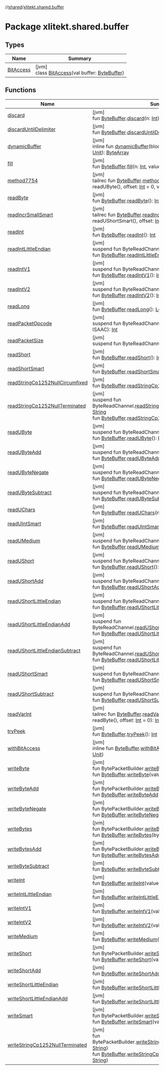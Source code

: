 //[shared](../../index.md)/[xlitekt.shared.buffer](index.md)

# Package xlitekt.shared.buffer

## Types

| Name | Summary |
|---|---|
| [BitAccess](-bit-access/index.md) | [jvm]<br>class [BitAccess](-bit-access/index.md)(val buffer: [ByteBuffer](https://docs.oracle.com/javase/8/docs/api/java/nio/ByteBuffer.html)) |

## Functions

| Name | Summary |
|---|---|
| [discard](discard.md) | [jvm]<br>fun [ByteBuffer](https://docs.oracle.com/javase/8/docs/api/java/nio/ByteBuffer.html).[discard](discard.md)(n: [Int](https://kotlinlang.org/api/latest/jvm/stdlib/kotlin/-int/index.html)) |
| [discardUntilDelimiter](discard-until-delimiter.md) | [jvm]<br>fun [ByteBuffer](https://docs.oracle.com/javase/8/docs/api/java/nio/ByteBuffer.html).[discardUntilDelimiter](discard-until-delimiter.md)(delimiter: [Int](https://kotlinlang.org/api/latest/jvm/stdlib/kotlin/-int/index.html)): [Int](https://kotlinlang.org/api/latest/jvm/stdlib/kotlin/-int/index.html) |
| [dynamicBuffer](dynamic-buffer.md) | [jvm]<br>inline fun [dynamicBuffer](dynamic-buffer.md)(block: BytePacketBuilder.() -&gt; [Unit](https://kotlinlang.org/api/latest/jvm/stdlib/kotlin/-unit/index.html)): [ByteArray](https://kotlinlang.org/api/latest/jvm/stdlib/kotlin/-byte-array/index.html) |
| [fill](fill.md) | [jvm]<br>fun [ByteBuffer](https://docs.oracle.com/javase/8/docs/api/java/nio/ByteBuffer.html).[fill](fill.md)(n: [Int](https://kotlinlang.org/api/latest/jvm/stdlib/kotlin/-int/index.html), value: [Int](https://kotlinlang.org/api/latest/jvm/stdlib/kotlin/-int/index.html)) |
| [method7754](method7754.md) | [jvm]<br>tailrec fun [ByteBuffer](https://docs.oracle.com/javase/8/docs/api/java/nio/ByteBuffer.html).[method7754](method7754.md)(opcode: [Int](https://kotlinlang.org/api/latest/jvm/stdlib/kotlin/-int/index.html) = readUByte(), offset: [Int](https://kotlinlang.org/api/latest/jvm/stdlib/kotlin/-int/index.html) = 0, value: [Int](https://kotlinlang.org/api/latest/jvm/stdlib/kotlin/-int/index.html) = 0): [Int](https://kotlinlang.org/api/latest/jvm/stdlib/kotlin/-int/index.html) |
| [readByte](read-byte.md) | [jvm]<br>fun [ByteBuffer](https://docs.oracle.com/javase/8/docs/api/java/nio/ByteBuffer.html).[readByte](read-byte.md)(): [Int](https://kotlinlang.org/api/latest/jvm/stdlib/kotlin/-int/index.html) |
| [readIncrSmallSmart](read-incr-small-smart.md) | [jvm]<br>tailrec fun [ByteBuffer](https://docs.oracle.com/javase/8/docs/api/java/nio/ByteBuffer.html).[readIncrSmallSmart](read-incr-small-smart.md)(increment: [Int](https://kotlinlang.org/api/latest/jvm/stdlib/kotlin/-int/index.html) = readUShortSmart(), offset: [Int](https://kotlinlang.org/api/latest/jvm/stdlib/kotlin/-int/index.html) = 0): [Int](https://kotlinlang.org/api/latest/jvm/stdlib/kotlin/-int/index.html) |
| [readInt](read-int.md) | [jvm]<br>fun [ByteBuffer](https://docs.oracle.com/javase/8/docs/api/java/nio/ByteBuffer.html).[readInt](read-int.md)(): [Int](https://kotlinlang.org/api/latest/jvm/stdlib/kotlin/-int/index.html) |
| [readIntLittleEndian](read-int-little-endian.md) | [jvm]<br>suspend fun ByteReadChannel.[readIntLittleEndian](read-int-little-endian.md)(): [Int](https://kotlinlang.org/api/latest/jvm/stdlib/kotlin/-int/index.html)<br>fun [ByteBuffer](https://docs.oracle.com/javase/8/docs/api/java/nio/ByteBuffer.html).[readIntLittleEndian](read-int-little-endian.md)(): [Int](https://kotlinlang.org/api/latest/jvm/stdlib/kotlin/-int/index.html) |
| [readIntV1](read-int-v1.md) | [jvm]<br>suspend fun ByteReadChannel.[readIntV1](read-int-v1.md)(): [Int](https://kotlinlang.org/api/latest/jvm/stdlib/kotlin/-int/index.html)<br>fun [ByteBuffer](https://docs.oracle.com/javase/8/docs/api/java/nio/ByteBuffer.html).[readIntV1](read-int-v1.md)(): [Int](https://kotlinlang.org/api/latest/jvm/stdlib/kotlin/-int/index.html) |
| [readIntV2](read-int-v2.md) | [jvm]<br>suspend fun ByteReadChannel.[readIntV2](read-int-v2.md)(): [Int](https://kotlinlang.org/api/latest/jvm/stdlib/kotlin/-int/index.html)<br>fun [ByteBuffer](https://docs.oracle.com/javase/8/docs/api/java/nio/ByteBuffer.html).[readIntV2](read-int-v2.md)(): [Int](https://kotlinlang.org/api/latest/jvm/stdlib/kotlin/-int/index.html) |
| [readLong](read-long.md) | [jvm]<br>fun [ByteBuffer](https://docs.oracle.com/javase/8/docs/api/java/nio/ByteBuffer.html).[readLong](read-long.md)(): [Long](https://kotlinlang.org/api/latest/jvm/stdlib/kotlin/-long/index.html) |
| [readPacketOpcode](read-packet-opcode.md) | [jvm]<br>suspend fun ByteReadChannel.[readPacketOpcode](read-packet-opcode.md)(isaac: ISAAC): [Int](https://kotlinlang.org/api/latest/jvm/stdlib/kotlin/-int/index.html) |
| [readPacketSize](read-packet-size.md) | [jvm]<br>suspend fun ByteReadChannel.[readPacketSize](read-packet-size.md)(size: [Int](https://kotlinlang.org/api/latest/jvm/stdlib/kotlin/-int/index.html)): [Int](https://kotlinlang.org/api/latest/jvm/stdlib/kotlin/-int/index.html) |
| [readShort](read-short.md) | [jvm]<br>fun [ByteBuffer](https://docs.oracle.com/javase/8/docs/api/java/nio/ByteBuffer.html).[readShort](read-short.md)(): [Int](https://kotlinlang.org/api/latest/jvm/stdlib/kotlin/-int/index.html) |
| [readShortSmart](read-short-smart.md) | [jvm]<br>fun [ByteBuffer](https://docs.oracle.com/javase/8/docs/api/java/nio/ByteBuffer.html).[readShortSmart](read-short-smart.md)(): [Int](https://kotlinlang.org/api/latest/jvm/stdlib/kotlin/-int/index.html) |
| [readStringCp1252NullCircumfixed](read-string-cp1252-null-circumfixed.md) | [jvm]<br>fun [ByteBuffer](https://docs.oracle.com/javase/8/docs/api/java/nio/ByteBuffer.html).[readStringCp1252NullCircumfixed](read-string-cp1252-null-circumfixed.md)(): [String](https://kotlinlang.org/api/latest/jvm/stdlib/kotlin/-string/index.html) |
| [readStringCp1252NullTerminated](read-string-cp1252-null-terminated.md) | [jvm]<br>suspend fun ByteReadChannel.[readStringCp1252NullTerminated](read-string-cp1252-null-terminated.md)(): [String](https://kotlinlang.org/api/latest/jvm/stdlib/kotlin/-string/index.html)<br>fun [ByteBuffer](https://docs.oracle.com/javase/8/docs/api/java/nio/ByteBuffer.html).[readStringCp1252NullTerminated](read-string-cp1252-null-terminated.md)(): [String](https://kotlinlang.org/api/latest/jvm/stdlib/kotlin/-string/index.html) |
| [readUByte](read-u-byte.md) | [jvm]<br>suspend fun ByteReadChannel.[readUByte](read-u-byte.md)(): [Int](https://kotlinlang.org/api/latest/jvm/stdlib/kotlin/-int/index.html)<br>fun [ByteBuffer](https://docs.oracle.com/javase/8/docs/api/java/nio/ByteBuffer.html).[readUByte](read-u-byte.md)(): [Int](https://kotlinlang.org/api/latest/jvm/stdlib/kotlin/-int/index.html) |
| [readUByteAdd](read-u-byte-add.md) | [jvm]<br>suspend fun ByteReadChannel.[readUByteAdd](read-u-byte-add.md)(): [Int](https://kotlinlang.org/api/latest/jvm/stdlib/kotlin/-int/index.html)<br>fun [ByteBuffer](https://docs.oracle.com/javase/8/docs/api/java/nio/ByteBuffer.html).[readUByteAdd](read-u-byte-add.md)(): [Int](https://kotlinlang.org/api/latest/jvm/stdlib/kotlin/-int/index.html) |
| [readUByteNegate](read-u-byte-negate.md) | [jvm]<br>suspend fun ByteReadChannel.[readUByteNegate](read-u-byte-negate.md)(): [Int](https://kotlinlang.org/api/latest/jvm/stdlib/kotlin/-int/index.html)<br>fun [ByteBuffer](https://docs.oracle.com/javase/8/docs/api/java/nio/ByteBuffer.html).[readUByteNegate](read-u-byte-negate.md)(): [Int](https://kotlinlang.org/api/latest/jvm/stdlib/kotlin/-int/index.html) |
| [readUByteSubtract](read-u-byte-subtract.md) | [jvm]<br>suspend fun ByteReadChannel.[readUByteSubtract](read-u-byte-subtract.md)(): [Int](https://kotlinlang.org/api/latest/jvm/stdlib/kotlin/-int/index.html)<br>fun [ByteBuffer](https://docs.oracle.com/javase/8/docs/api/java/nio/ByteBuffer.html).[readUByteSubtract](read-u-byte-subtract.md)(): [Int](https://kotlinlang.org/api/latest/jvm/stdlib/kotlin/-int/index.html) |
| [readUChars](read-u-chars.md) | [jvm]<br>fun [ByteBuffer](https://docs.oracle.com/javase/8/docs/api/java/nio/ByteBuffer.html).[readUChars](read-u-chars.md)(n: [Int](https://kotlinlang.org/api/latest/jvm/stdlib/kotlin/-int/index.html)): [CharArray](https://kotlinlang.org/api/latest/jvm/stdlib/kotlin/-char-array/index.html) |
| [readUIntSmart](read-u-int-smart.md) | [jvm]<br>fun [ByteBuffer](https://docs.oracle.com/javase/8/docs/api/java/nio/ByteBuffer.html).[readUIntSmart](read-u-int-smart.md)(): [Int](https://kotlinlang.org/api/latest/jvm/stdlib/kotlin/-int/index.html) |
| [readUMedium](read-u-medium.md) | [jvm]<br>suspend fun ByteReadChannel.[readUMedium](read-u-medium.md)(): [Int](https://kotlinlang.org/api/latest/jvm/stdlib/kotlin/-int/index.html)<br>fun [ByteBuffer](https://docs.oracle.com/javase/8/docs/api/java/nio/ByteBuffer.html).[readUMedium](read-u-medium.md)(): [Int](https://kotlinlang.org/api/latest/jvm/stdlib/kotlin/-int/index.html) |
| [readUShort](read-u-short.md) | [jvm]<br>suspend fun ByteReadChannel.[readUShort](read-u-short.md)(): [Int](https://kotlinlang.org/api/latest/jvm/stdlib/kotlin/-int/index.html)<br>fun [ByteBuffer](https://docs.oracle.com/javase/8/docs/api/java/nio/ByteBuffer.html).[readUShort](read-u-short.md)(): [Int](https://kotlinlang.org/api/latest/jvm/stdlib/kotlin/-int/index.html) |
| [readUShortAdd](read-u-short-add.md) | [jvm]<br>suspend fun ByteReadChannel.[readUShortAdd](read-u-short-add.md)(): [Int](https://kotlinlang.org/api/latest/jvm/stdlib/kotlin/-int/index.html)<br>fun [ByteBuffer](https://docs.oracle.com/javase/8/docs/api/java/nio/ByteBuffer.html).[readUShortAdd](read-u-short-add.md)(): [Int](https://kotlinlang.org/api/latest/jvm/stdlib/kotlin/-int/index.html) |
| [readUShortLittleEndian](read-u-short-little-endian.md) | [jvm]<br>suspend fun ByteReadChannel.[readUShortLittleEndian](read-u-short-little-endian.md)(): [Int](https://kotlinlang.org/api/latest/jvm/stdlib/kotlin/-int/index.html)<br>fun [ByteBuffer](https://docs.oracle.com/javase/8/docs/api/java/nio/ByteBuffer.html).[readUShortLittleEndian](read-u-short-little-endian.md)(): [Int](https://kotlinlang.org/api/latest/jvm/stdlib/kotlin/-int/index.html) |
| [readUShortLittleEndianAdd](read-u-short-little-endian-add.md) | [jvm]<br>suspend fun ByteReadChannel.[readUShortLittleEndianAdd](read-u-short-little-endian-add.md)(): [Int](https://kotlinlang.org/api/latest/jvm/stdlib/kotlin/-int/index.html)<br>fun [ByteBuffer](https://docs.oracle.com/javase/8/docs/api/java/nio/ByteBuffer.html).[readUShortLittleEndianAdd](read-u-short-little-endian-add.md)(): [Int](https://kotlinlang.org/api/latest/jvm/stdlib/kotlin/-int/index.html) |
| [readUShortLittleEndianSubtract](read-u-short-little-endian-subtract.md) | [jvm]<br>suspend fun ByteReadChannel.[readUShortLittleEndianSubtract](read-u-short-little-endian-subtract.md)(): [Int](https://kotlinlang.org/api/latest/jvm/stdlib/kotlin/-int/index.html)<br>fun [ByteBuffer](https://docs.oracle.com/javase/8/docs/api/java/nio/ByteBuffer.html).[readUShortLittleEndianSubtract](read-u-short-little-endian-subtract.md)(): [Int](https://kotlinlang.org/api/latest/jvm/stdlib/kotlin/-int/index.html) |
| [readUShortSmart](read-u-short-smart.md) | [jvm]<br>suspend fun ByteReadChannel.[readUShortSmart](read-u-short-smart.md)(): [Int](https://kotlinlang.org/api/latest/jvm/stdlib/kotlin/-int/index.html)<br>fun [ByteBuffer](https://docs.oracle.com/javase/8/docs/api/java/nio/ByteBuffer.html).[readUShortSmart](read-u-short-smart.md)(): [Int](https://kotlinlang.org/api/latest/jvm/stdlib/kotlin/-int/index.html) |
| [readUShortSubtract](read-u-short-subtract.md) | [jvm]<br>suspend fun ByteReadChannel.[readUShortSubtract](read-u-short-subtract.md)(): [Int](https://kotlinlang.org/api/latest/jvm/stdlib/kotlin/-int/index.html)<br>fun [ByteBuffer](https://docs.oracle.com/javase/8/docs/api/java/nio/ByteBuffer.html).[readUShortSubtract](read-u-short-subtract.md)(): [Int](https://kotlinlang.org/api/latest/jvm/stdlib/kotlin/-int/index.html) |
| [readVarInt](read-var-int.md) | [jvm]<br>tailrec fun [ByteBuffer](https://docs.oracle.com/javase/8/docs/api/java/nio/ByteBuffer.html).[readVarInt](read-var-int.md)(increment: [Int](https://kotlinlang.org/api/latest/jvm/stdlib/kotlin/-int/index.html) = readByte(), offset: [Int](https://kotlinlang.org/api/latest/jvm/stdlib/kotlin/-int/index.html) = 0): [Int](https://kotlinlang.org/api/latest/jvm/stdlib/kotlin/-int/index.html) |
| [tryPeek](try-peek.md) | [jvm]<br>fun [ByteBuffer](https://docs.oracle.com/javase/8/docs/api/java/nio/ByteBuffer.html).[tryPeek](try-peek.md)(): [Int](https://kotlinlang.org/api/latest/jvm/stdlib/kotlin/-int/index.html) |
| [withBitAccess](with-bit-access.md) | [jvm]<br>inline fun [ByteBuffer](https://docs.oracle.com/javase/8/docs/api/java/nio/ByteBuffer.html).[withBitAccess](with-bit-access.md)(block: [BitAccess](-bit-access/index.md).() -&gt; [Unit](https://kotlinlang.org/api/latest/jvm/stdlib/kotlin/-unit/index.html)) |
| [writeByte](write-byte.md) | [jvm]<br>fun BytePacketBuilder.[writeByte](write-byte.md)(value: [Int](https://kotlinlang.org/api/latest/jvm/stdlib/kotlin/-int/index.html))<br>fun [ByteBuffer](https://docs.oracle.com/javase/8/docs/api/java/nio/ByteBuffer.html).[writeByte](write-byte.md)(value: [Int](https://kotlinlang.org/api/latest/jvm/stdlib/kotlin/-int/index.html)) |
| [writeByteAdd](write-byte-add.md) | [jvm]<br>fun BytePacketBuilder.[writeByteAdd](write-byte-add.md)(value: [Int](https://kotlinlang.org/api/latest/jvm/stdlib/kotlin/-int/index.html))<br>fun [ByteBuffer](https://docs.oracle.com/javase/8/docs/api/java/nio/ByteBuffer.html).[writeByteAdd](write-byte-add.md)(value: [Int](https://kotlinlang.org/api/latest/jvm/stdlib/kotlin/-int/index.html)) |
| [writeByteNegate](write-byte-negate.md) | [jvm]<br>fun BytePacketBuilder.[writeByteNegate](write-byte-negate.md)(value: [Int](https://kotlinlang.org/api/latest/jvm/stdlib/kotlin/-int/index.html))<br>fun [ByteBuffer](https://docs.oracle.com/javase/8/docs/api/java/nio/ByteBuffer.html).[writeByteNegate](write-byte-negate.md)(value: [Int](https://kotlinlang.org/api/latest/jvm/stdlib/kotlin/-int/index.html)) |
| [writeBytes](write-bytes.md) | [jvm]<br>fun BytePacketBuilder.[writeBytes](write-bytes.md)(bytes: [ByteArray](https://kotlinlang.org/api/latest/jvm/stdlib/kotlin/-byte-array/index.html))<br>fun [ByteBuffer](https://docs.oracle.com/javase/8/docs/api/java/nio/ByteBuffer.html).[writeBytes](write-bytes.md)(bytes: [ByteArray](https://kotlinlang.org/api/latest/jvm/stdlib/kotlin/-byte-array/index.html)) |
| [writeBytesAdd](write-bytes-add.md) | [jvm]<br>fun BytePacketBuilder.[writeBytesAdd](write-bytes-add.md)(bytes: [ByteArray](https://kotlinlang.org/api/latest/jvm/stdlib/kotlin/-byte-array/index.html))<br>fun [ByteBuffer](https://docs.oracle.com/javase/8/docs/api/java/nio/ByteBuffer.html).[writeBytesAdd](write-bytes-add.md)(bytes: [ByteArray](https://kotlinlang.org/api/latest/jvm/stdlib/kotlin/-byte-array/index.html)) |
| [writeByteSubtract](write-byte-subtract.md) | [jvm]<br>fun [ByteBuffer](https://docs.oracle.com/javase/8/docs/api/java/nio/ByteBuffer.html).[writeByteSubtract](write-byte-subtract.md)(value: [Int](https://kotlinlang.org/api/latest/jvm/stdlib/kotlin/-int/index.html)) |
| [writeInt](write-int.md) | [jvm]<br>fun [ByteBuffer](https://docs.oracle.com/javase/8/docs/api/java/nio/ByteBuffer.html).[writeInt](write-int.md)(value: [Int](https://kotlinlang.org/api/latest/jvm/stdlib/kotlin/-int/index.html)) |
| [writeIntLittleEndian](write-int-little-endian.md) | [jvm]<br>fun [ByteBuffer](https://docs.oracle.com/javase/8/docs/api/java/nio/ByteBuffer.html).[writeIntLittleEndian](write-int-little-endian.md)(value: [Int](https://kotlinlang.org/api/latest/jvm/stdlib/kotlin/-int/index.html)) |
| [writeIntV1](write-int-v1.md) | [jvm]<br>fun [ByteBuffer](https://docs.oracle.com/javase/8/docs/api/java/nio/ByteBuffer.html).[writeIntV1](write-int-v1.md)(value: [Int](https://kotlinlang.org/api/latest/jvm/stdlib/kotlin/-int/index.html)) |
| [writeIntV2](write-int-v2.md) | [jvm]<br>fun [ByteBuffer](https://docs.oracle.com/javase/8/docs/api/java/nio/ByteBuffer.html).[writeIntV2](write-int-v2.md)(value: [Int](https://kotlinlang.org/api/latest/jvm/stdlib/kotlin/-int/index.html)) |
| [writeMedium](write-medium.md) | [jvm]<br>fun [ByteBuffer](https://docs.oracle.com/javase/8/docs/api/java/nio/ByteBuffer.html).[writeMedium](write-medium.md)(value: [Int](https://kotlinlang.org/api/latest/jvm/stdlib/kotlin/-int/index.html)) |
| [writeShort](write-short.md) | [jvm]<br>fun BytePacketBuilder.[writeShort](write-short.md)(value: [Int](https://kotlinlang.org/api/latest/jvm/stdlib/kotlin/-int/index.html))<br>fun [ByteBuffer](https://docs.oracle.com/javase/8/docs/api/java/nio/ByteBuffer.html).[writeShort](write-short.md)(value: [Int](https://kotlinlang.org/api/latest/jvm/stdlib/kotlin/-int/index.html)) |
| [writeShortAdd](write-short-add.md) | [jvm]<br>fun [ByteBuffer](https://docs.oracle.com/javase/8/docs/api/java/nio/ByteBuffer.html).[writeShortAdd](write-short-add.md)(value: [Int](https://kotlinlang.org/api/latest/jvm/stdlib/kotlin/-int/index.html)) |
| [writeShortLittleEndian](write-short-little-endian.md) | [jvm]<br>fun [ByteBuffer](https://docs.oracle.com/javase/8/docs/api/java/nio/ByteBuffer.html).[writeShortLittleEndian](write-short-little-endian.md)(value: [Int](https://kotlinlang.org/api/latest/jvm/stdlib/kotlin/-int/index.html)) |
| [writeShortLittleEndianAdd](write-short-little-endian-add.md) | [jvm]<br>fun [ByteBuffer](https://docs.oracle.com/javase/8/docs/api/java/nio/ByteBuffer.html).[writeShortLittleEndianAdd](write-short-little-endian-add.md)(value: [Int](https://kotlinlang.org/api/latest/jvm/stdlib/kotlin/-int/index.html)) |
| [writeSmart](write-smart.md) | [jvm]<br>fun BytePacketBuilder.[writeSmart](write-smart.md)(value: [Int](https://kotlinlang.org/api/latest/jvm/stdlib/kotlin/-int/index.html))<br>fun [ByteBuffer](https://docs.oracle.com/javase/8/docs/api/java/nio/ByteBuffer.html).[writeSmart](write-smart.md)(value: [Int](https://kotlinlang.org/api/latest/jvm/stdlib/kotlin/-int/index.html)) |
| [writeStringCp1252NullTerminated](write-string-cp1252-null-terminated.md) | [jvm]<br>fun BytePacketBuilder.[writeStringCp1252NullTerminated](write-string-cp1252-null-terminated.md)(value: [String](https://kotlinlang.org/api/latest/jvm/stdlib/kotlin/-string/index.html))<br>fun [ByteBuffer](https://docs.oracle.com/javase/8/docs/api/java/nio/ByteBuffer.html).[writeStringCp1252NullTerminated](write-string-cp1252-null-terminated.md)(value: [String](https://kotlinlang.org/api/latest/jvm/stdlib/kotlin/-string/index.html)) |
